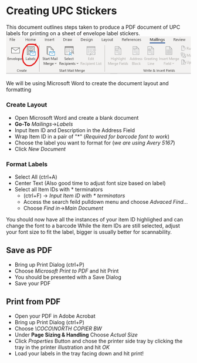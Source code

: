 # Creating UPC Stickers
This document outlines steps taken to produce a PDF document of UPC labels for printing on a sheet of envelope label stickers.
    ![Mailing and Labels location](images/UPCLabels/1.png?raw=true)

We will be using Microsoft Word to create the document layout and formatting
### Create Layout
- Open Microsoft Word and create a blank document
- **Go-To** *Mailings*->*Labels*
- Input Item ID and Description in the Address Field
- Wrap Item ID in a pair of "*" (*Required for barcode font to work*)
- Choose the label you want to format for (*we are using Avery 5167*)
- Click *New Document*

### Format Labels
- Select All (ctrl+A)
- Center Text (Also good time to adjust font size based on label)
- Select all Item IDs with * terminators
  - (ctrl+F) -> *Input Item ID with * terminators*   
  - Access the search feild pulldown menu and choose *Advaced Find...*
  - Choose *Find in*->*Main Document*
 
You should now have all the instances of your item ID highlighed and can change the font to a barcode
While the item IDs are still selected, adjust your font size to fit the label, bigger is usually better for scannability.

## Save as PDF
- Bring up Print Dialog (ctrl+P)
- Choose *Microsoft Print to PDF* and hit Print
- You should be presented with a Save Dialog
- Save your PDF
## Print from PDF
- Open your PDF in Adobe Acrobat
- Bring up Print Dialog (ctrl+P)
- Choose *\\COCO\NORTH COPIER BW*
- Under **Page Sizing & Handling** Choose *Actual Size*
- Click *Properties* Button and chose the printer side tray by clicking the tray in the printer illustration and hit *OK*
- Load your labels in the tray facing down and hit print!
